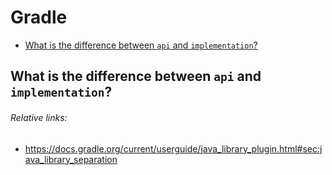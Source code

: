 # Gradle
- [What is the difference between `api` and `implementation`?](#what-is-the-difference-between-api-and-implementation)

## What is the difference between `api` and `implementation`?
###### Relative links:
- https://docs.gradle.org/current/userguide/java_library_plugin.html#sec:java_library_separation
